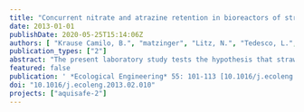 ```yaml
---
title: "Concurrent nitrate and atrazine retention in bioreactors of straw and bark mulch at short hydraulic residence times"
date: 2013-01-01
publishDate: 2020-05-25T15:14:06Z
authors: [ "Krause Camilo, B.", "matzinger", "Litz, N.", "Tedesco, L.", "Wessolek, G." ]
publication_types: ["2"]
abstract: "The present laboratory study tests the hypothesis that straw-bark mulch bioreactors are capable of concurrently retaining nitrate (NO3-) and the herbicides atrazine or bentazone at short hydraulic residence times (HRT). In a 1 year column experiment at HRT of ~4h three organic carbon sources, straw of common wheat (Triticum aestivum L.), bark mulch of pine tree (Pinus sp.) and a mixture of both materials, showed high reduction of continuously dosed NO3- (100mgL-1) with average denitrification rates of 23.4g-Nd-1m-3, 8.4g-Nd-1m-3 and 20.5g-Nd-1m-3, respectively. Under denitrifying conditions, fast and substantial retention of continuously dosed atrazine (20µgL-1) was observed with estimated dissipation times (DT50) between 0.12 and 0.49 days in the straw-bark mulch bioreactor. In parallel batch experiments, it could be confirmed that atrazine retention is based on adsorption to bark mulch and on degradation processes supplied by the organic materials as continual sources of carbon. In contrast, bentazone was not significantly reduced under the experimental conditions. While aging of materials was clearly observed in a reduction of denitrification by 60-70% during the experiment, systems still worked very well until the end of the experiment. The results indicate that the combined use of straw and bark mulch could increase the efficiency of mitigation systems, which are installed to improve the quality of drainage water before its release to surface waters. Further, the addition of these materials has the potential of parallel retention of NO3- and less mobile herbicides like atrazine, even during high flow events, as expected at the outlet of agricultural drainage systems. High removal is expected for mitigation system designed to remain saturated most of the time, whereas bioreactors that run periodically dry are not covered by this study. However, further experiments with the tested materials at technical or field scale under more realistic climate conditions need to be carried out."
featured: false
publication: ' *Ecological Engineering* 55: 101-113 [10.1016/j.ecoleng.2013.02.010](https://doi.org/10.1016/j.ecoleng.2013.02.010)'
doi: "10.1016/j.ecoleng.2013.02.010"
projects: ["aquisafe-2"]
---
```



